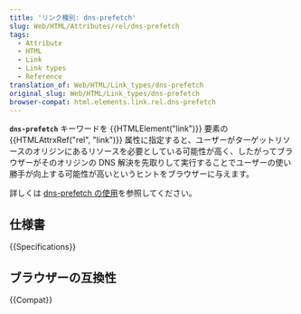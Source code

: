 ```yaml
---
title: 'リンク種別: dns-prefetch'
slug: Web/HTML/Attributes/rel/dns-prefetch
tags:
  - Attribute
  - HTML
  - Link
  - Link types
  - Reference
translation_of: Web/HTML/Link_types/dns-prefetch
original_slug: Web/HTML/Link_types/dns-prefetch
browser-compat: html.elements.link.rel.dns-prefetch
---
```


**`dns-prefetch`** キーワードを {{HTMLElement("link")}} 要素の {{HTMLAttrxRef("rel", "link")}} 属性に指定すると、ユーザーがターゲットリソースのオリジンにあるリソースを必要としている可能性が高く、したがってブラウザーがそのオリジンの DNS 解決を先取りして実行することでユーザーの使い勝手が向上する可能性が高いというヒントをブラウザーに与えます。

詳しくは [dns-prefetch の使用](/ja/docs/Web/Performance/dns-prefetch)を参照してください。

## 仕様書

{{Specifications}}

## ブラウザーの互換性

{{Compat}}

